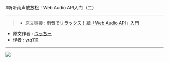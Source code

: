 #听听雨声放放松！Web Audio API入门（二）

***

>* 原文链接 : [雨音でリラックス！続「Web Audio API」入門](https://liginc.co.jp/293921)
* 原文作者 : [つっちー](http://liginc.co.jp/member/member_detail?user=tsuchiya)
* 译者 : [yrq110](https://github.com/yrq110)

***

![](http://cdn.liginc.co.jp/wp-content/uploads/2016/08/147195967181872800_47.jpg)
